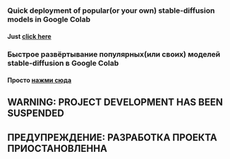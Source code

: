 ### Quick deployment of popular(or your own) stable-diffusion models in Google Colab
#### Just [click here](https://colab.research.google.com/github/Meldoner/stable-diffusion-webui-colab/blob/main/Stable-DiffusionENG.ipynb)

### Быстрое развёртывание популярных(или своих) моделей stable-diffusion в Google Colab
#### Просто [нажми сюда](https://colab.research.google.com/github/Meldoner/stable-diffusion-webui-colab/blob/main/Stable-DiffusionRUS.ipynb)

## WARNING: PROJECT DEVELOPMENT HAS BEEN SUSPENDED
## ПРЕДУПРЕЖДЕНИЕ: РАЗРАБОТКА ПРОЕКТА ПРИОСТАНОВЛЕННА
